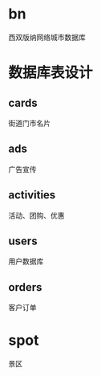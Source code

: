 bn
==

西双版纳网络城市数据库

数据库表设计
============

cards
------
街道门市名片

ads
---
广告宣传

activities
----------
活动、团购、优惠

users
-----
用户数据库

orders
------
客户订单

spot
====
景区
